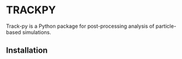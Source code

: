# TRACKPY

Track-py is a Python package for post-processing analysis of particle-based simulations.

## Installation
